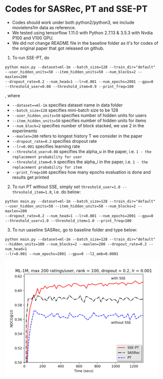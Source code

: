 # Codes for SASRec, PT and SSE-PT 

- Codes should work under both python2/python3, we include movielens1m data as reference.
- We tested using tensorflow 1.11.0 with Python 2.7.13 & 3.5.3 with Nvdia P100 and V100 GPU.
- We did not change README file in the baseline folder as it's for codes of the original paper that got released on github.
  
1. To run SSE-PT, do
  ```
  python main.py --dataset=ml-1m --batch_size=128 --train_dir="default" 
  --user_hidden_units=50 --item_hidden_units=50 --num_blocks=2 --maxlen=200 
  --dropout_rate=0.2 --num_head=1 --lr=0.001 --num_epochs=2001 --gpu=0 
  --threshold_user=0.08 --threshold_item=0.9 --print_freq=100
  ```
, where 
  - `--dataset==ml-1m` specifies dataset name in data folder 
  - `--batch_size=128` specifies mini-batch size to be 128
  - `--user_hidden_units=50` specifies number of hidden units for users
  - `--item_hidden_units=50` specifies number of hidden units for items
  - `--num_block=2` specifies number of block stacked, we use 2 in the experiments 
  - `--maxlen=200` refers to longest history T we consider in the paper
  - `--dropout_rate=0.2` specifies dropout rate
  - `--lr=0.001` specifies learning rate
  - `--threshold_user=0.08` specifies the alpha_u in the paper, i.e. `1 - the replacement probability for user`
  - `--threshold_item=0.9` specifies the alpha_i in the paper, i.e. `1 - the replacement probability for item`
  - `--print_freq=100` specifies how many epochs evaluation is done and results get printed

2. To run PT without SSE, simply set `threshold_user=1.0 --threshold_item=1.0`, i.e. do below:
  ```
  python main.py --dataset=ml-1m --batch_size=128 --train_dir="default" 
  --user_hidden_units=50 --item_hidden_units=50 --num_blocks=2 --maxlen=200 
  --dropout_rate=0.2 --num_head=1 --lr=0.001 --num_epochs=2001 --gpu=0 
  --threshold_user=1.0 --threshold_item=1.0 --print_freq=100
  ```

3. To run uaseline SASRec, go to baseline folder and type below:
  ```
  python main.py --dataset=ml-1m --batch_size=128 --train_dir="default" 
  --hidden_units=100 --num_blocks=2 --maxlen=200 --dropout_rate=0.2 --num_head=1 
  --lr=0.001 --num_epochs=2001 --gpu=0 --l2_emb=0.0001
  ```

<img src="speed_dl.png" width="600">
